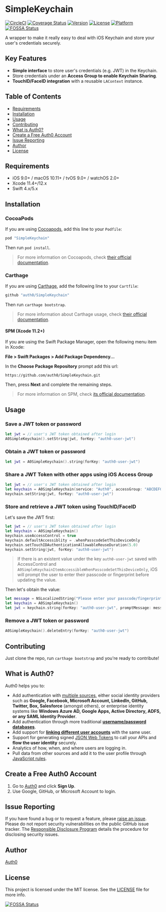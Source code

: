 # SimpleKeychain

[![CircleCI](https://img.shields.io/circleci/project/github/auth0/SimpleKeychain.svg?style=flat-square)](https://circleci.com/gh/auth0/SimpleKeychain/tree/master)
[![Coverage Status](https://img.shields.io/codecov/c/github/auth0/SimpleKeychain/master.svg?style=flat-square)](https://codecov.io/github/auth0/SimpleKeychain)
[![Version](https://img.shields.io/cocoapods/v/SimpleKeychain.svg?style=flat-square)](https://cocoapods.org/pods/SimpleKeychain)
[![License](https://img.shields.io/cocoapods/l/SimpleKeychain.svg?style=flat-square)](https://cocoapods.org/pods/SimpleKeychain)
[![Platform](https://img.shields.io/cocoapods/p/SimpleKeychain.svg?style=flat-square)](https://cocoapods.org/pods/SimpleKeychain)
[![FOSSA Status](https://app.fossa.com/api/projects/git%2Bgithub.com%2Fauth0%2FSimpleKeychain.svg?type=shield)](https://app.fossa.com/projects/git%2Bgithub.com%2Fauth0%2FSimpleKeychain?ref=badge_shield)

A wrapper to make it really easy to deal with iOS Keychain and store your user's credentials securely.

## Key Features

- **Simple interface** to store user's credentials (e.g. JWT) in the Keychain.
- Store credentials under an **Access Group to enable Keychain Sharing**.
- **TouchID/FaceID integration** with a reusable `LAContext` instance. 

## Table of Contents

- [Requirements](#requirements)
- [Installation](#installation)
- [Usage](#usage)
- [Contributing](#contributing)
- [What is Auth0?](#what-is-auth0)
- [Create a Free Auth0 Account](#create-a-free-auth0-account)
- [Issue Reporting](#issue-reporting)
- [Author](#author)
- [License](#license)

## Requirements

- iOS 9.0+ / macOS 10.11+ / tvOS 9.0+ / watchOS 2.0+
- Xcode 11.4+/12.x
- Swift 4.x/5.x

## Installation

### CocoaPods

If you are using [Cocoapods](https://cocoapods.org), add this line to your `Podfile`:

```ruby
pod "SimpleKeychain"
```

Then run `pod install`.

> For more information on Cocoapods, check [their official documentation](https://guides.cocoapods.org/using/getting-started.html).

### Carthage

If you are using [Carthage](https://github.com/Carthage/Carthage), add the following line to your `Cartfile`:

```ruby
github "auth0/SimpleKeychain"
```

Then run `carthage bootstrap`.

> For more information about Carthage usage, check [their official documentation](https://github.com/Carthage/Carthage#if-youre-building-for-ios-tvos-or-watchos).

#### SPM (Xcode 11.2+)

If you are using the Swift Package Manager, open the following menu item in Xcode:

**File > Swift Packages > Add Package Dependency...**

In the **Choose Package Repository** prompt add this url: 

```
https://github.com/auth0/SimpleKeychain.git
```

Then, press **Next** and complete the remaining steps.

> For more information on SPM, check [its official documentation](https://developer.apple.com/documentation/xcode/adding_package_dependencies_to_your_app).

## Usage

### Save a JWT token or password

```swift
let jwt = // user's JWT token obtained after login
A0SimpleKeychain().setString(jwt, forKey: "auth0-user-jwt")
```

### Obtain a JWT token or password

```swift
let jwt = A0SimpleKeychain().string(forKey: "auth0-user-jwt")
```

### Share a JWT Token with other apps using iOS Access Group

```swift
let jwt = // user's JWT token obtained after login
let keychain = A0SimpleKeychain(service: "Auth0", accessGroup: "ABCDEFGH.com.mydomain.myaccessgroup")
keychain.setString(jwt, forKey: "auth0-user-jwt")
```

### Store and retrieve a JWT token using TouchID/FaceID

Let's save the JWT first:

```swift
let jwt = // user's JWT token obtained after login
let keychain = A0SimpleKeychain()
keychain.useAccessControl = true
keychain.defaultAccessiblity = .whenPasscodeSetThisDeviceOnly
keychain.setTouchIDAuthenticationAllowableReuseDuration(5.0)
keychain.setString(jwt, forKey: "auth0-user-jwt")
```

> If there is an existent value under the key `auth0-user-jwt` saved with AccessControl and `A0SimpleKeychainItemAccessibleWhenPasscodeSetThisDeviceOnly`, iOS will prompt the user to enter their passcode or fingerprint before updating the value.

Then let's obtain the value:

```swift
let message = NSLocalizedString("Please enter your passcode/fingerprint to login with awesome App!.", comment: "Prompt TouchID message")
let keychain = A0SimpleKeychain()
let jwt = keychain.string(forKey: "auth0-user-jwt", promptMessage: message)
```

### Remove a JWT token or password

```swift
A0SimpleKeychain().deleteEntry(forKey: "auth0-user-jwt")
```

## Contributing

Just clone the repo, run `carthage bootstrap` and you're ready to contribute!

## What is Auth0?

Auth0 helps you to:

* Add authentication with [multiple sources](https://auth0.com/docs/identityproviders), either social identity providers such as **Google, Facebook, Microsoft Account, LinkedIn, GitHub, Twitter, Box, Salesforce** (amongst others), or enterprise identity systems like **Windows Azure AD, Google Apps, Active Directory, ADFS, or any SAML Identity Provider**.
* Add authentication through more traditional **[username/password databases](https://auth0.com/docs/connections/database/custom-db)**.
* Add support for **[linking different user accounts](https://auth0.com/docs/link-accounts)** with the same user.
* Support for generating signed [JSON Web Tokens](https://auth0.com/docs/tokens/concepts/jwts) to call your APIs and **flow the user identity** securely.
* Analytics of how, when, and where users are logging in.
* Pull data from other sources and add it to the user profile through [JavaScript rules](https://auth0.com/docs/rules).

## Create a Free Auth0 Account

1. Go to [Auth0](https://auth0.com) and click **Sign Up**.
2. Use Google, GitHub, or Microsoft Account to login.

## Issue Reporting

If you have found a bug or to request a feature, please [raise an issue](https://github.com/auth0/simplekeychain/issues). Please do not report security vulnerabilities on the public GitHub issue tracker. The [Responsible Disclosure Program](https://auth0.com/responsible-disclosure-policy) details the procedure for disclosing security issues.

## Author

[Auth0](https://auth0.com)

## License

This project is licensed under the MIT license. See the [LICENSE](LICENSE) file for more info.


[![FOSSA Status](https://app.fossa.com/api/projects/git%2Bgithub.com%2Fauth0%2FSimpleKeychain.svg?type=large)](https://app.fossa.com/projects/git%2Bgithub.com%2Fauth0%2FSimpleKeychain?ref=badge_large)
